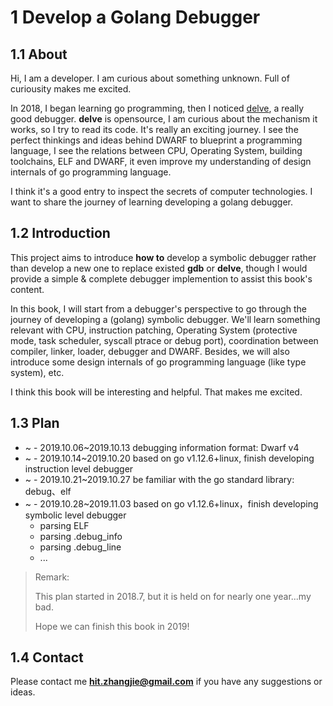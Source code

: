 # 1 Develop a Golang Debugger

## 1.1 About

Hi, I am a developer. I am curious about something unknown. Full of curiousity makes me excited. 

In 2018, I began learning go programming, then I noticed [delve](https://github.com/go-delve/delve), a really good debugger. **delve** is opensource, I am curious about the mechanism it works, so I try to read its code. It's really an exciting journey. I see the perfect thinkings and ideas behind DWARF to blueprint a programming language, I see the relations between CPU, Operating System, building toolchains, ELF and DWARF, it even improve my understanding of design internals of go programming language.

I think it's a good entry to inspect the secrets of computer technologies. I want to share the journey of learning developing a golang debugger.

## 1.2 Introduction

This project aims to introduce **how to** develop a symbolic debugger rather than develop a new one to replace existed **gdb** or **delve**, though I would provide a simple & complete debugger implemention to assist this book's content.

In this book, I will start from a debugger's perspective to go through the journey of developing a (golang) symbolic debugger. We'll learn something relevant with CPU, instruction patching, Operating System (protective mode, task scheduler, syscall ptrace or debug port), coordination between compiler, linker, loader, debugger and DWARF. Besides, we will also introduce some design internals of go programming language (like type system), etc.

I think this book will be interesting and helpful. That makes me excited.

## 1.3 Plan

- ~ - 2019.10.06~2019.10.13 debugging information format: Dwarf v4
- ~ - 2019.10.14~2019.10.20 based on go v1.12.6+linux, finish developing instruction level debugger
- ~ - 2019.10.21~2019.10.27 be familiar with the go standard library: debug、elf
- ~ - 2019.10.28~2019.11.03 based on go v1.12.6+linux，finish developing symbolic level debugger
    - parsing ELF
    - parsing .debug_info
    - parsing .debug_line
    - ...

>Remark: 
>
>This plan started in 2018.7, but it is held on for nearly one year...my bad.
>
>Hope we can finish this book in 2019!

## 1.4 Contact

Please contact me **hit.zhangjie@gmail.com** if you have any suggestions or ideas.

